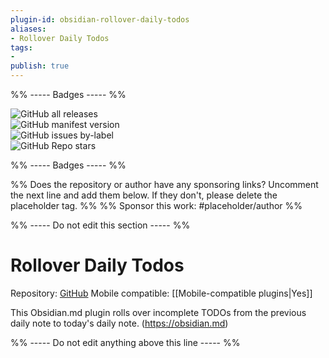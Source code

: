 ```yaml
---
plugin-id: obsidian-rollover-daily-todos
aliases:
- Rollover Daily Todos
tags: 
- 
publish: true
---
```


%% ----- Badges ----- %%

![GitHub all releases](https://img.shields.io/github/downloads/shichongrui/obsidian-rollover-daily-todos/total?color=573E7A&logo=github&style=for-the-badge)   
![GitHub manifest version](https://img.shields.io/github/manifest-json/v/shichongrui/obsidian-rollover-daily-todos?color=573E7A&logo=github&style=for-the-badge)   
![GitHub issues by-label](https://img.shields.io/github/issues/shichongrui/obsidian-rollover-daily-todos/help%20wanted?color=573E7A&logo=github&style=for-the-badge)   
![GitHub Repo stars](https://img.shields.io/github/stars/shichongrui/obsidian-rollover-daily-todos?color=573E7A&logo=github&style=for-the-badge)

%% ----- Badges ----- %%

%% Does the repository or author have any sponsoring links? Uncomment the next line and add them below. If they don't, please delete the placeholder tag. %%
%% Sponsor this work: #placeholder/author %%

%% ----- Do not edit this section ----- %%

# Rollover Daily Todos

Repository: [GitHub](https://github.com/shichongrui/obsidian-rollover-daily-todos)
Mobile compatible: [[Mobile-compatible plugins|Yes]]

This Obsidian.md plugin rolls over incomplete TODOs from the previous daily note to today's daily note. (https://obsidian.md)

%% ----- Do not edit anything above this line ----- %% 
